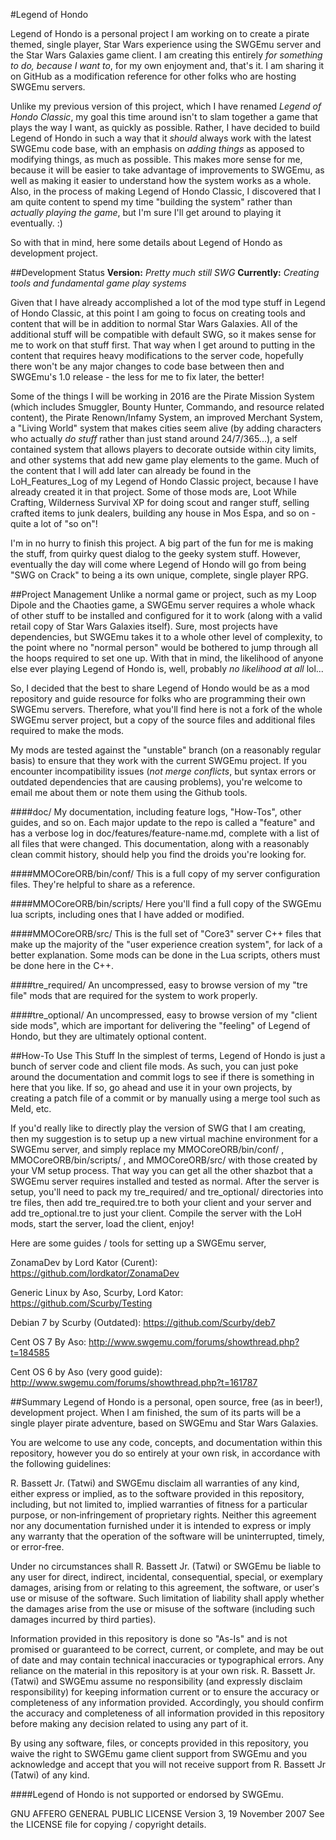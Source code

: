 #Legend of Hondo

Legend of Hondo is a personal project I am working on to create a pirate themed, single player, Star Wars experience using the SWGEmu server and the Star Wars Galaxies game client. I am creating this entirely *for something to do, because I want to*, for my own enjoyment and, that's it. I am sharing it on GitHub as a modification reference for other folks who are hosting SWGEmu servers.

Unlike my previous version of this project, which I have renamed *Legend of Hondo Classic*, my goal this time around isn't to slam together a game that plays the way I want, as quickly as possible. Rather, I have decided to build Legend of Hondo in such a way that it *should* always work with the latest SWGEmu code base, with an emphasis on *adding things* as apposed to modifying things, as much as possible. This makes more sense for me, because it will be easier to take advantage of improvements to SWGEmu, as well as making it easier to understand how the system works as a whole. Also, in the process of making Legend of Hondo Classic, I discovered that I am quite content to spend my time "building the system" rather than *actually playing the game*, but I'm sure I'll get around to playing it eventually. :)

So with that in mind, here some details about Legend of Hondo as development project.

##Development Status
**Version:** *Pretty much still SWG*
**Currently:** *Creating tools and fundamental game play systems*

Given that I have already accomplished a lot of the mod type stuff in Legend of Hondo Classic, at this point I am going to focus on creating tools and content that will be in addition to normal Star Wars Galaxies. All of the additional stuff will be compatible with default SWG, so it makes sense for me to work on that stuff first. That way when I get around to putting in the content that requires heavy modifications to the server code, hopefully there won't be any major changes to code base between then and SWGEmu's 1.0 release - the less for me to fix later, the better!

Some of the things I will be working in 2016 are the Pirate Mission System (which includes Smuggler, Bounty Hunter, Commando, and resource related content), the Pirate Renown/Infamy System, an improved Merchant System, a "Living World" system that makes cities seem alive (by adding characters who actually *do stuff* rather than just stand around 24/7/365...), a self contained system that allows players to decorate outside within city limits, and other systems that add new game play elements to the game. Much of the content that I will add later can already be found in the LoH_Features_Log of my Legend of Hondo Classic project, because I have already created it in that project. Some of those mods are, Loot While Crafting, Wilderness Survival XP for doing scout and ranger stuff, selling crafted items to junk dealers, building any house in Mos Espa, and so on - quite a lot of "so on"!

I'm in no hurry to finish this project. A big part of the fun for me is making the stuff, from quirky quest dialog to the geeky system stuff. However, eventually the day will come where Legend of Hondo will go from being "SWG on Crack" to being a its own unique, complete, single player RPG.

##Project Management
Unlike a normal game or project, such as my Loop Dipole and the Chaoties game, a SWGEmu server requires a whole whack of other stuff to be installed and configured for it to work (along with a valid retail copy of Star Wars Galaxies itself). Sure, most projects have dependencies, but SWGEmu takes it to a whole other level of complexity, to the point where no "normal person" would be bothered to jump through all the hoops required to set one up. With that in mind, the likelihood of anyone else ever playing Legend of Hondo is, well, probably *no likelihood at all* lol...

So, I decided that the best to share Legend of Hondo would be as a mod repository and guide resource for folks who are programming their own SWGEmu servers. Therefore, what you'll find here is not a fork of the whole SWGEmu server project, but a copy of the source files and additional files required to make the mods.

My mods are tested against the "unstable" branch (on a reasonably regular basis) to ensure that they work with the current SWGEmu project. If you encounter incompatibility issues (*not merge conflicts*, but syntax errors or outdated dependencies that are causing problems), you're welcome to email me about them or note them using the Github tools.

####doc/
My documentation, including feature logs, "How-Tos", other guides, and so on. Each major update to the repo is called a "feature" and has a verbose log in doc/features/feature-name.md, complete with a list of all files that were changed. This documentation, along with a reasonably clean commit history, should help you find the droids you're looking for.

####MMOCoreORB/bin/conf/
This is a full copy of my server configuration files. They're helpful to share as a reference.

####MMOCoreORB/bin/scripts/
Here you'll find a full copy of the SWGEmu lua scripts, including ones that I have added or modified.

####MMOCoreORB/src/
This is the full set of "Core3" server C++ files that make up the majority of the "user experience creation system", for lack of a better explanation. Some mods can be done in the Lua scripts, others must be done here in the C++.

####tre_required/
An uncompressed, easy to browse version of my "tre file" mods that are required for the system to work properly.

####tre_optional/
An uncompressed, easy to browse version of my "client side mods", which are important for delivering the "feeling" of Legend of Hondo, but they are ultimately optional content.


##How-To Use This Stuff
In the simplest of terms, Legend of Hondo is just a bunch of server code and client file mods. As such, you can just poke around the documentation and commit logs to see if there is something in here that you like. If so, go ahead and use it in your own projects, by creating a patch file of a commit or by manually using a merge tool such as Meld, etc.

If you'd really like to directly play the version of SWG that I am creating, then my suggestion is to setup up a new virtual machine environment for a SWGEmu server, and simply replace my MMOCoreORB/bin/conf/ , MMOCoreORB/bin/scripts/ , and MMOCoreORB/src/ with those created by your VM setup process. That way you can get all the other shazbot that a SWGEmu server requires installed and tested as normal. After the server is setup, you'll need to pack my tre_required/ and tre_optional/ directories into tre files, then add tre_required.tre to both your client and your server and add tre_optional.tre to just your client. Compile the server with the LoH mods, start the server, load the client, enjoy!

Here are some guides / tools for setting up a SWGEmu server,

ZonamaDev by Lord Kator (Curent):
https://github.com/lordkator/ZonamaDev

Generic Linux by Aso, Scurby, Lord Kator:
https://github.com/Scurby/Testing

Debian 7 by Scurby (Outdated):
https://github.com/Scurby/deb7

Cent OS 7 By Aso:
http://www.swgemu.com/forums/showthread.php?t=184585

Cent OS 6 by Aso (very good guide):
http://www.swgemu.com/forums/showthread.php?t=161787


##Summary
Legend of Hondo is a personal, open source, free (as in beer!), development project. When I am finished, the sum of its parts will be a single player pirate adventure, based on SWGEmu and Star Wars Galaxies.

You are welcome to use any code, concepts, and documentation within this repository, however you do so entirely at your own risk, in accordance with the following guidelines:

R. Bassett Jr. (Tatwi) and SWGEmu disclaim all warranties of any kind, either express or implied, as to the software provided in this repository, including, but not limited to, implied warranties of fitness for a particular purpose, or non‐infringement of proprietary rights. Neither this agreement nor any documentation furnished under it is intended to express or imply any warranty that the operation of the software will be uninterrupted, timely, or error‐free.

Under no circumstances shall R. Bassett Jr. (Tatwi) or SWGEmu be liable to any user for direct, indirect, incidental, consequential, special, or exemplary damages, arising from or relating to this agreement, the software, or userʹs use or misuse of the software. Such limitation of liability shall apply whether the damages arise from the use or misuse of the software (including such damages incurred by third parties).

Information provided in this repository is done so "As-Is" and is not promised or guaranteed to be correct, current, or complete, and may be out of date and may contain technical inaccuracies or typographical errors. Any reliance on the material in this repository is at your own risk. R. Bassett Jr. (Tatwi) and SWGEmu assume no responsibility (and expressly disclaim responsibility) for keeping information current or to ensure the accuracy or completeness of any information provided. Accordingly, you should confirm the accuracy and completeness of all information provided in this repository before making any decision related to using any part of it.

By using any software, files, or concepts provided in this repository, you waive the right to SWGEmu game client support from SWGEmu and you acknowledge and accept that you will not receive support from R. Bassett Jr (Tatwi) of any kind.

####Legend of Hondo is not supported or endorsed by SWGEmu.

GNU AFFERO GENERAL PUBLIC LICENSE
Version 3, 19 November 2007
See the LICENSE file for copying / copyright details.
